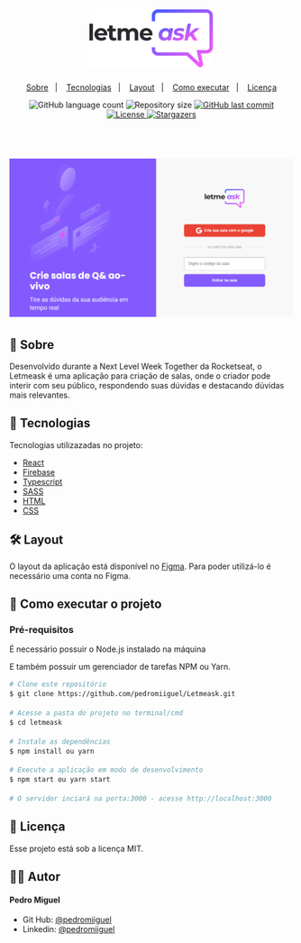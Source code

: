 <h1 align="center">
    <img alt="Letmeask" title="Letmeask" src=".github/logo.svg" width="220px" color="#fff" />
</h1>

<p align="center">
  <a href="#-sobre">Sobre</a>&nbsp;&nbsp;&nbsp;|&nbsp;&nbsp;&nbsp;
  <a href="#-tecnologias">Tecnologias</a>&nbsp;&nbsp;&nbsp;|&nbsp;&nbsp;&nbsp;
  <a href="#-layout">Layout</a>&nbsp;&nbsp;&nbsp;|&nbsp;&nbsp;&nbsp;
  <a href="#-como-executar-o-projeto">Como executar</a>&nbsp;&nbsp;&nbsp;|&nbsp;&nbsp;&nbsp;
  <a href="#-licença">Licença</a>
</p>

<p align="center">
  <img alt="GitHub language count" src="https://img.shields.io/github/languages/count/pedromiiguel/Letmeask">

  <img alt="Repository size" src="https://img.shields.io/github/repo-size/pedromiiguel/Letmeask">
	
  <a href="https://github.com/pedromiiguel/Ecoleta/commits/master">
    <img alt="GitHub last commit" src="https://img.shields.io/github/last-commit/pedromiiguel/Letmeask">
  </a>
   <a href="https://github.com/pedromiiguel/Letmeask/blob/main/LICENSE">
  <img alt="License" src="https://img.shields.io/github/license/pedromiiguel/Letmeask?style=plastic">
  </a>

   <a href="https://github.com/pedromiiguel/Letmeask/stargazers">
    <img alt="Stargazers" src="https://img.shields.io/github/stars/pedromiiguel/Letmeask?style=social">
  </a>
</p>

<br/>

<h1 align="center">
     <img alt="Letmeask" title="Letmeask" src=".github/index.png"/>
</h1>

## 🔖 Sobre

Desenvolvido durante a Next Level Week Together da Rocketseat, o Letmeask é uma aplicação para criação de salas, onde o criador pode interir com seu público, respondendo suas dúvidas e destacando dúvidas mais relevantes.

## 🚀 Tecnologias

Tecnologias utilizazadas no projeto:

- [React](https://reactjs.org/)
- [Firebase](https://firebase.google.com/)
- [Typescript](https://www.typescriptlang.org/)
- [SASS](https://sass-lang.com/)
- [HTML](https://developer.mozilla.org/pt-BR/docs/Web/HTML)
- [CSS](https://developer.mozilla.org/pt-BR/docs/Web/CSS)

## 🛠 Layout

O layout da aplicação está disponível no [Figma](<https://www.figma.com/file/xx4WphYhSfBgmFoMWniOYb/Letmeask-(Copy)>). Para poder utilizá-lo é necessário uma conta no Figma.

## 🔧 Como executar o projeto

### Pré-requisitos

<p> É necessário possuir o Node.js instalado na máquina </p>
<p>E também possuir um gerenciador de tarefas NPM ou Yarn.</p>

```bash
# Clone este repositório
$ git clone https://github.com/pedromiiguel/Letmeask.git

# Acesse a pasta do projeto no terminal/cmd
$ cd letmeask

# Instale as dependências
$ npm install ou yarn 

# Execute a aplicação em modo de desenvolvimento
$ npm start ou yarn start

# O servidor inciará na porta:3000 - acesse http://localhost:3000
```

## 📝 Licença

Esse projeto está sob a licença MIT.

## :man_astronaut: Autor

#### Pedro Miguel

- Git Hub: <a href="https://github.com/pedromiiguel" target='_blanck' >@pedromiiguel</a>
- Linkedin: <a href="https://www.linkedin.com/in/pedro-miiguel" target='_blanck' >@pedromiiguel</a>
